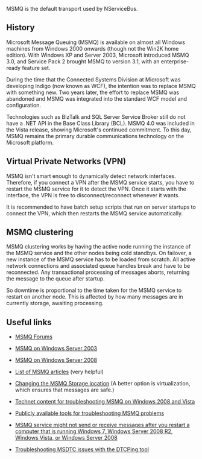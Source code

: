 <!--
title: "MSMQ Information"
tags: ""
summary: "MSMQ is the default transport used by NServiceBus."
-->

MSMQ is the default transport used by NServiceBus.

History
-------

Microsoft Message Queuing (MSMQ) is available on almost all Windows machines from Windows 2000 onwards (though not the Win2K home edition). With Windows XP and Server 2003, Microsoft introduced MSMQ 3.0, and Service Pack 2 brought MSMQ to version 3.1, with an enterprise-ready feature set.

During the time that the Connected Systems Division at Microsoft was developing Indigo (now known as WCF), the intention was to replace MSMQ with something new. Two years later, the effort to replace MSMQ was abandoned and MSMQ was integrated into the standard WCF model and configuration.

Technologies such as BizTalk and SQL Server Service Broker still do not have a .NET API in the Base Class Library (BCL). MSMQ 4.0 was included in the Vista release, showing Microsoft's continued commitment. To this day, MSMQ remains the primary durable communications technology on the Microsoft platform.

Virtual Private Networks (VPN)
------------------------------

MSMQ isn't smart enough to dynamically detect network interfaces. Therefore, if you connect a VPN after the MSMQ service starts, you have to restart the MSMQ service for it to detect the VPN. Once it starts with the interface, the VPN is free to disconnect/reconnect whenever it wants.

It is recommended to have batch setup scripts that run on server startups to connect the VPN, which then restarts the MSMQ service automatically.

MSMQ clustering
---------------

MSMQ clustering works by having the active node running the instance of the MSMQ service and the other nodes being cold standbys. On failover, a new instance of the MSMQ service has to be loaded from scratch. All active network connections and associated queue handles break and have to be reconnected. Any transactional processing of messages aborts, returning the message to the queue after startup.

So downtime is proportional to the time taken for the MSMQ service to restart on another node. This is affected by how many messages are in currently storage, awaiting processing.

Useful links
------------

-   [MSMQ Forums](http://social.msdn.microsoft.com/Forums/en-US/msmq)

-   [MSMQ on Windows Server
    2003](http://technet.microsoft.com/en-gb/library/cc757108%28WS.10%29.aspx)

-   [MSMQ on Windows Server
    2008](http://technet.microsoft.com/en-gb/library/cc753070%28WS.10%29.aspx)

-   [List of MSMQ articles](http://blogs.msdn.com/b/johnbreakwell/)
    (very helpful)

-   [Changing the MSMQ Storage
    location](http://blogs.msdn.com/b/johnbreakwell/archive/2009/02/09/changing-the-msmq-storage-location.aspx)
    (A better option is virtualization, which ensures that messages are
    safe.)

-   [Technet content for troubleshooting MSMQ on Windows 2008 and
    Vista](http://blogs.msdn.com/b/johnbreakwell/archive/2008/05/07/technet-content-for-troubleshooting-msmq-on-windows-2008-and-vista.aspx)

-   [Publicly available tools for troubleshooting MSMQ
    problems](http://blogs.msdn.com/b/johnbreakwell/archive/2007/12/13/what-publically-available-tools-are-available-for-troubleshooting-msmq-problems.aspx)

-   [MSMQ service might not send or receive messages after you restart a
    computer that is running Windows 7, Windows Server 2008 R2, Windows
    Vista, or Windows Server
    2008](http://support.microsoft.com/kb/2554746)

-   [Troubleshooting MSDTC issues with the DTCPing
    tool](http://blogs.msdn.com/b/distributedservices/archive/2008/11/12/troubleshooting-msdtc-issues-with-the-dtcping-tool.aspx)



